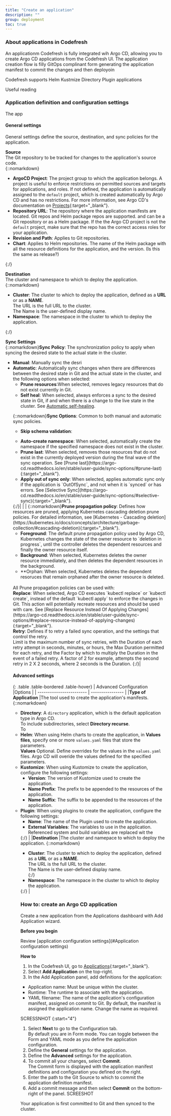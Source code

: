 ```yaml
---
title: "Create an application"
description: ""
group: deployment
toc: true
---
```



### About applications in Codefresh

An applicationm Codefresh is fully integrated wih Argo CD, allowing you to create Argo CD applications from the Codefresh UI. The application creation flow is filly GitOps complinant form generating the application manifest to commit the changes and then deployoin

Codefresh supports Helm Kustmize Directory Plugin applications



Useful reading



### Application definition and configuration settings
The app


#### General settings
General settings define the source, destination, and sync policies for the application.  

**Source**  
The Git repository to be tracked for changes to the application's source code.  
{::nomarkdown} <ul> <li><b>ArgoCD Project</b>: The project group to which the application belongs. A project is useful to enforce restrictions on permitted sources and targets for applications, and roles. If not defined, the application is automatically assigned to the `default` project, which is created automatically by Argo CD and has no restrictions. For more information, see Argo CD's documentation on [Projects](https://argo-cd.readthedocs.io/en/stable/user-guide/projects/#projects){:target="\_blank"}. </li> <li><b>Repository URL</b>: The repository where the application manifests are located. Git repos and Helm package repos are supported. and can be a Git repository or as a Helm package. If the the Argo CD project is not the `default` project, make sure that the repo has the correct access roles for your application.</li> <li><b>Revision and Path</b>: Applies to Git repositories. </li><li><b>Chart</b>: Applies to Helm repositories. The name of the Helm package with all the resource definitions for the application, and the version. (Is this the same as release?)</li></ul> {:/}   

**Destination**  
The cluster and namespace to which to deploy the application.  
{::nomarkdown}
<ul>
<li><b>Cluster</b>: The cluster to which to deploy the application, defined as a <b>URL</b> or as a <b>NAME</b>. </br> The URL is the full URL to the cluster.</br> The Name is the user-defined display name.</br> </li> <li><b>Namespace</b>: The namespace in the cluster to which to deploy the application.</li> </ul>{:/}
 
**Sync Settings**  
{::nomarkdown}<b>Sync Policy</b>: The synchronization policy to apply when syncing the desired state to the actual state in the cluster.</br>
<ul><li><b>Manual</b>: Manually sync the desri </li><li><b>Automatic</b>: Automatically sync changes when there are differences between the desired state in Git and the actual state in the cluster, and the following options when selected:<ul><li><b>Prune resources</b>:When selected, removes legacy resources that do not exist currently in Git. </li><li><b>Self heal</b>: When selected, always enforces a sync to the desired state in Git, if and when there is a change to the live state in the cluster. See <a href="https://argo-cd.readthedocs.io/en/stable/user-guide/auto_sync/#automatic-self-healing" target="_blank">Automatic self-healing</a>.</li></li></ul> 

{::nomarkdown}<b>Sync Options</b>: Common to both manual and automatic sync policies.</br><ul><li><b>Skip schema validation</b>:</li>
<li><b>Auto-create namespace</b>: When selected, automatically create the namespace if the specified namespace does not exist in the cluster.</li><li><b>Prune last</b>: When selected, removes those resources that do not exist in the currently deployed version during the final wave of the sync operation. See [Prune last](https://argo-cd.readthedocs.io/en/stable/user-guide/sync-options/#prune-last){:target="_blank"}.</li><li><b>Apply out of sync only</b>: When selected, applies automatic sync only if the application is `OutOfSync`, and not when it is `synced` or has errors.  See [Selective Sync](https://argo-cd.readthedocs.io/en/stable/user-guide/sync-options/#selective-sync){:target="_blank"}.</li></ul> {:/}|
|                               | {::nomarkdown}<b>Prune propagation policy</b>: Defines how resources are pruned, applying Kubernetes cascading deletion prune policies. For detailed information, see [Kubernetes - Cascading deletion](https://kubernetes.io/docs/concepts/architecture/garbage-collection/#cascading-deletion){:target="_blank"}.</br><ul><li><b>Foreground</b>: The default prune propagation policy used by Argo CD, Kubernetes changes the state of the owner resource to `deletion in progress`, until the controller deletes the dependent resources and finally the owner resource itself. </li><li><b>Background</b>: When selected, Kubernetes deletes the owner resource immediately, and then deletes the dependent resources in the background.</li><li>**Orphan</b>: When selected, Kubernetes deletes the dependent resoruces that remain orphaned after the owner resource is deleted.</li></ul> </br>All Prune propagation policies can be used with: </br>
                               <b>Replace</b>: When selected, Argo CD executes `kubectl replace` or `kubectl create`, instead of the default `kubectl apply` to enforce the changes in Git. This action will potentially recreate resources and should be used with care. See [Replace Resource Instead Of Applying Changes](https://argo-cd.readthedocs.io/en/stable/user-guide/sync-options/#replace-resource-instead-of-applying-changes){:target="_blank"}. </br>
                                <b>Retry</b>: Defines if to retry a failed sync operation, and the settings that control the retry. </br>
                                Limit is the maximum number of sync retries, with the Duration of each retry attempt in seconds, minutes, or hours, the Max Duration permitted for each retry, and the Factor by which to multiply the Duration in the event of a failed retry. A factor of 2 for example, attempts the second retry in 2 X 2 seconds, where 2 seconds is the Duration. {:/}|

#### Advanced settings

{: .table .table-bordered .table-hover}
| Advanced Configuration       |Options          |
| ------------------------     | ---------------- | 
|**Type of Application**       |The tool used to create the application's manifests. 
                                {::nomarkdown}
                                 <ul>
                                  <li>
                                   <b>Directory</b>: A `directory` application, which is the default application type in Argo CD.</br>
                                      To include subdirectories, select <b>Directory recurse</b>. </br>
                                      To 
                                  </li>
                                  <li>
                                     <b>Helm</b>: When using Helm charts to create the application, in <b>Values files</b>, specify one or more `values.yaml` files that store the parameters. </br>
                                     <b>Values</b> Optional. Define overrides for the values in the `values.yaml` files. Argo CD will overide the values defined for the specified parameters.
                                  </li>
                                  <li>
                                    <b>Kustomize</b>: When using Kustomize to create the application, configure the following settings:<br>
                                    <ul>
                                      <li><b>Version</b>: The version of Kustomize used to create the application.</li>
                                      <li><b>Name Prefix</b>: The prefix to be appended to the resources of the application.</li>
                                      <li><b>Name Suffix</b>: The suffix to be appended to the resources of the application.</li>
                                    </ul> 
                                  </li>
                                  <li>
                                    <b>Plugin</b>: When using plugins to create the application, configure the following settings:<br>
                                    <ul>
                                      <li><b>Name</b>: The name of the Plugin used to create the application.</li>
                                      <li><b>External Variables</b>: The variables to use in the application. Referenced system and build variables are replaced wit the </li>
                                    </ul> 
                                  </li>
                             {:/} | 
|**Destination**            |The cluster and namepace to which to deploy the application. 
                             {::nomarkdown}
                             <ul>
                               <li><b>Cluster</b>: The cluster to which to deploy the application, defined as a **URL** or as a **NAME**. </br>
                                    The URL is the full URL to the cluster.</br>
                                    The Name is the user-defined display name.</br> 
                                    {:/}</li>
                                <li><b>Namespace</b>: The namespace in the cluster to which to deploy the application.</li> 
                             </ul>
                             {:/} | 

### How to: create an Argo CD application
Create a new application from the Applications dashboard with Add Application wizard. 

**Before you begin**  

Review [application configuration settings](#Application configuration settings)

**How to**  
1. In the Codefresh UI, go to [Applications](https://g.codefresh.io/2.0/applications-dashboard?sort=desc-lastUpdated){:target="\_blank"}.
1. Select **Add Application** on the top-right.
1. In the Add Application panel, add definitions for the application:
  * Application name: Must be unique within the cluster.
  * Runtime: The runtime to associate with the application.  
  * YAML filename: The name of the application's configuration manifest, assigned on commit to Git. By default, the manifest is assigned the application name. Change the name as required.

SCRESSNHOT
{:start="4"}
1. Select **Next** to go to the Configuration tab.  
  By default you are in Form mode. You can toggle between the Form and YAML mode as you define the application configuration.
1. Define the **General** settings for the application.
1. Define the **Advanced** settings for the application. 
1. To commit all your changes, select **Commit**.  
  The Commit form is displayed with the application manifest definitions and configuration you defined on the right.
1. Enter the path to the Git Source to which to commit the application definition manifest.
1. Add a commit message and then select **Commit** on the bottom-right of the panel.
SCREESHOT

Your application is first committed to Git and then synced to the cluster. 



